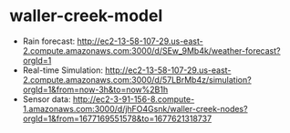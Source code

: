 # waller-creek-model
<!-- Map : http://ec2-13-58-107-29.us-east-2.compute.amazonaws.com:5000<br> -->

- Rain forecast: http://ec2-13-58-107-29.us-east-2.compute.amazonaws.com:3000/d/SEw_9Mb4k/weather-forecast?orgId=1<br>
- Real-time Simulation: http://ec2-13-58-107-29.us-east-2.compute.amazonaws.com:3000/d/57LBrMb4z/simulation?orgId=1&from=now-3h&to=now%2B1h<br>
- Sensor data: http://ec2-3-91-156-8.compute-1.amazonaws.com:3000/d/jhFO4Gsnk/waller-creek-nodes?orgId=1&from=1677169551578&to=1677621318737 
